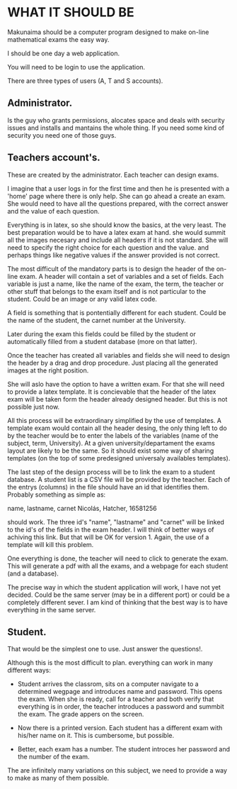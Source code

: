 WHAT IT SHOULD BE
=================
Makunaima should be a computer program designed to make on-line mathematical exams the easy way.

I should be one day a web application.

You will need to be login to use the application.

There are three types of users (A, T and S accounts).

Administrator.
--------------

Is the guy who grants permissions, alocates space and deals with security issues and installs and mantains the whole thing.
If you need some kind of security you need one of those guys.

Teachers account's. 
-------------------

These are created by the administrator. Each teacher can design exams.

I imagine that a user logs in for the first time and then he is presented with a 'home' page where there is only help.
She can go ahead a create an exam. She would need to have all the questions prepared, with the correct answer and the value of each question.

Everything is in latex, so she should know the basics, at the very least. The best preparation would be to have a latex exam at hand.
she would summit all the images necesary and include all headers if it is not standard. She will need to specify the right choice for each question and the value. and perhaps things like negative values if the answer provided is not correct.

The most difficult of the mandatory parts is to design the header of the on-line exam. A header will contain a set of variables and a set of fields. Each variable is just a name, like the name of the exam, the term, the teacher or other stuff that belongs to the exam itself and is not particular to the student. Could be an image or any valid latex code.

A field is something that is pontentially different for each student. Could be the name of the student, the carnet number at the University.

Later during the exam this fields could be filled by the student or automatically filled from a student database (more on that latter).

Once the teacher has created all variables and fields she will need to design the header by a drag and drop procedure. Just placing all the generated images at the right position.

She will aslo have the option to have a written exam. For that she will need to provide a latex template. It is concievable that the header of the latex exam will be taken form the header already designed header. But this is not possible just now.

All this process will be extraordinary simplified by the use of templates. A template exam would contain all the header desing, the only thing left to do by the teacher would be to enter the labels of the variables (name of the subject, term, University). At a given university/departament the exams layout are likely to be the same. So it should exist some way of sharing templates (on the top of some predesigned universaly availables templates).

The last step of the design process will be to link the exam to a student database. A student list is a CSV file will be provided by the teacher. Each of the entrys (columns) in the file should have an id that identifies them. Probably something as simple as:

name, lastname, carnet
Nicolás, Hatcher, 16581256

should work. The three id's "name", "lastname" and "carnet" will be linked to the id's of the fields in the exam header. I will think of better ways of achiving this link. But that will be OK for version 1. Again, the use of a template will kill this problem.

One everything is done, the teacher will need to click to generate the exam. This will generate a pdf with all the exams, and a webpage for each student (and a database).

The precise way in which the student application will work, I have not yet decided. Could be the same server (may be in a different port) or could be a completely different sever.
I am kind of thinking that the best way is to have everything in the same server.

Student. 
--------

That would be the simplest one to use. Just answer the questions!. 

Although this is the most difficult to plan. everything can work in many different ways:

* Student arrives the classrom, sits on a computer navigate to a determined wegpage and introduces name and password. This opens the exam. When she is ready, call for a teacher and both verify that everything is in order, the teacher introduces a password and summbit the exam. The grade appers on the screen.

* Now there is a printed version. Each student has a different exam with his/her name on it. This is cumbersome, but possible.

* Better, each exam has a number. The student introces her password and the number of the exam.

The are infinitely many variations on this subject, we need to provide a way to make as many of them possible.
